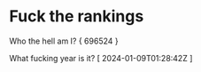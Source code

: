 # Fuck the rankings

Who the hell am I?
{ 696524 }

What fucking year is it?
[ 2024-01-09T01:28:42Z ]
